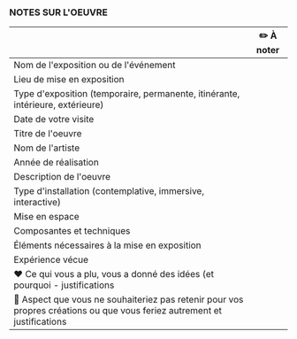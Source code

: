 ### NOTES SUR L'OEUVRE 

|  |:pencil2: À noter | 
| ---     | ---             | 
| Nom de l'exposition ou de l'événement||
| Lieu de mise en exposition    | | 
| Type d'exposition (temporaire, permanente, itinérante, intérieure, extérieure)    |  | 
| Date de votre visite    |           | 
| Titre de l'oeuvre  |  | 
| Nom de l'artiste    |     | 
| Année de réalisation     |        | 
| Description de l'oeuvre   |          | 
| Type d'installation (contemplative, immersive, interactive) |             | 
| Mise en espace   |       | 
| Composantes et techniques     | | 
| Éléments nécessaires à la mise en exposition   |   | 
| Expérience vécue     |  | 
| :heart: Ce qui vous a plu, vous a donné des idées (et pourquoi - justifications   |      | 
| :thinking: Aspect que vous ne souhaiteriez pas retenir pour vos propres créations ou que vous feriez autrement et justifications     |  | 
